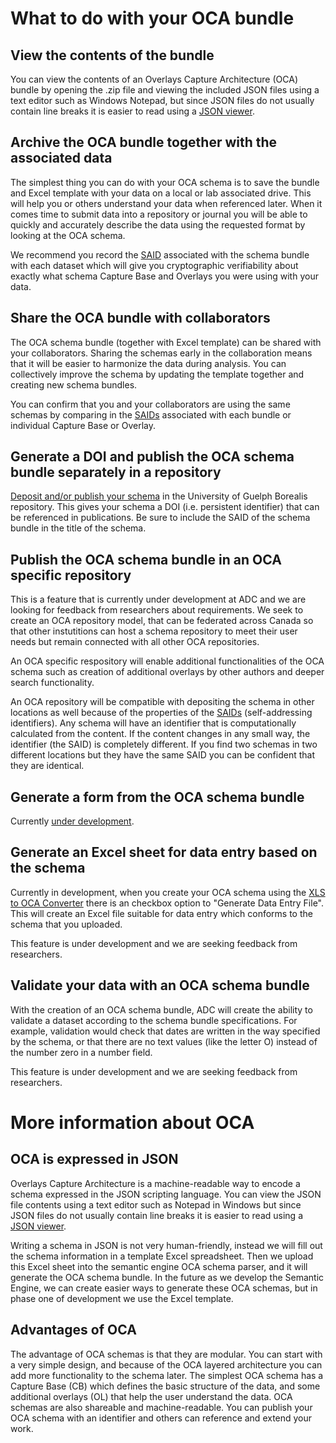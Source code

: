 # What to do with your OCA bundle

## View the contents of the bundle
You can view the contents of an Overlays Capture Architecture (OCA) bundle by opening the .zip file and viewing the included JSON files using a text editor such as Windows Notepad, but since JSON files do not usually contain line breaks it is easier to read using a [JSON viewer](https://jsonformatter.curiousconcept.com/).

## Archive the OCA bundle together with the associated data
The simplest thing you can do with your OCA schema is to save the bundle and Excel template with your data on a local or lab associated drive. This will help you or others understand your data when referenced later. When it comes time to submit data into a repository or journal you will be able to quickly and accurately describe the data using the requested format by looking at the OCA schema.

We recommend you record the [SAID](identifiers_and_saids.md) associated with the schema bundle with each dataset which will give you cryptographic verifiability about exactly what schema Capture Base and Overlays you were using with your data.

## Share the OCA bundle with collaborators
The OCA schema bundle (together with Excel template) can be shared with your collaborators. Sharing the schemas early in the collaboration means that it will be easier to harmonize the data during analysis. You can collectively improve the schema by updating the template together and creating new schema bundles.

You can confirm that you and your collaborators are using the same schemas by comparing in the [SAIDs](identifiers_and_saids.md) associated with each bundle or individual Capture Base or Overlay.

## Generate a DOI and publish the OCA schema bundle separately in a repository
[Deposit and/or publish your schema](deposit_schema.md) in the University of Guelph Borealis repository. This gives your schema a DOI (i.e. persistent identifier) that can be referenced in publications. Be sure to include the SAID of the schema bundle in the title of the schema.

## Publish the OCA schema bundle in an OCA specific repository
This is a feature that is currently under development at ADC and we are looking for feedback from researchers about requirements. We seek to create an OCA repository model, that can be federated across Canada so that other instutitions can host a schema repository to meet their user needs but remain connected with all other OCA repositories. 

An OCA specific respository will enable additional functionalities of the OCA schema such as creation of additional overlays by other authors and deeper search functionality.

An OCA repository will be compatible with depositing the schema in other locations as well because of the properties of the [SAIDs](identifiers_and_saids.md) (self-addressing identifiers). Any schema will have an identifier that is computationally calculated from the content. If the content changes in any small way, the identifier (the SAID) is completely different. If you find two schemas in two different locations but they have the same SAID you can be confident that they are identical.

## Generate a form from the OCA schema bundle
Currently [under development](https://browser.oca.argo.colossi.network/#/preview).

## Generate an Excel sheet for data entry based on the schema
Currently in development, when you create your OCA schema using the [XLS to OCA Converter](https://browser.oca.argo.colossi.network/#/) there is an checkbox option 
to "Generate Data Entry File". This will create an Excel file suitable for data entry which conforms to the schema that you uploaded.

This feature is under development and we are seeking feedback from researchers.

## Validate your data with an OCA schema bundle
With the creation of an OCA schema bundle, ADC will create the ability to validate a dataset according to the schema bundle specifications. For example, validation would check that dates are written in the way specified by the schema, or that there are no text values (like the letter O) instead of the number zero in a number field.

This feature is under development and we are seeking feedback from researchers.

# More information about OCA

## OCA is expressed in JSON
Overlays Capture Architecture is a machine-readable way to encode a schema expressed in the JSON scripting language. You can view the JSON file contents using a text editor such as Notepad in Windows but since JSON files do not usually contain line breaks it is easier to read using a [JSON viewer](https://jsonformatter.curiousconcept.com/).

Writing a schema in JSON is not very human-friendly, instead we will fill out the schema information in a template Excel spreadsheet. Then we upload this Excel sheet into the semantic engine OCA schema parser, and it will generate the OCA schema bundle. In the future as we develop the Semantic Engine, we can create easier ways to generate these OCA schemas, but in phase one of development we use the Excel template.

## Advantages of OCA
The advantage of OCA schemas is that they are modular. You can start with a very simple design, and because of the OCA layered architecture you can add more functionality to the schema later. The simplest OCA schema has a Capture Base (CB) which defines the basic structure of the data, and some additional overlays (OL) that help the user understand the data. OCA schemas are also shareable and machine-readable. You can publish your OCA schema with an identifier and others can reference and extend your work.
